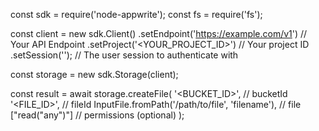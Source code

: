 const sdk = require('node-appwrite');
const fs = require('fs');

const client = new sdk.Client()
    .setEndpoint('https://example.com/v1') // Your API Endpoint
    .setProject('<YOUR_PROJECT_ID>') // Your project ID
    .setSession(''); // The user session to authenticate with

const storage = new sdk.Storage(client);

const result = await storage.createFile(
    '<BUCKET_ID>', // bucketId
    '<FILE_ID>', // fileId
    InputFile.fromPath('/path/to/file', 'filename'), // file
    ["read("any")"] // permissions (optional)
);
